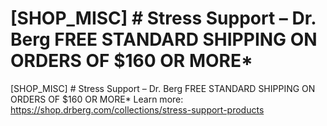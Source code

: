 # [SHOP_MISC] # Stress Support – Dr. Berg FREE STANDARD SHIPPING ON ORDERS OF $160 OR MORE\*

[SHOP_MISC] # Stress Support – Dr. Berg FREE STANDARD SHIPPING ON ORDERS OF $160 OR MORE\*
Learn more: https://shop.drberg.com/collections/stress-support-products
